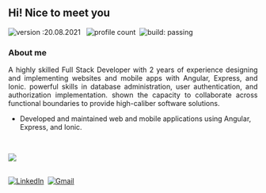## Hi! Nice to meet you
  
![version :20.08.2021](https://img.shields.io/badge/version-20.08.2021-informational) &nbsp;
![profile count](https://komarev.com/ghpvc/?username=bhuvaneshcj&color=red)&nbsp;
![build: passing](https://img.shields.io/badge/build-passing-success)

### About me

<p align="justify">
A highly skilled Full Stack Developer with 2 years of experience designing and implementing websites and mobile apps with Angular, Express, and Ionic. powerful skills in database administration, user authentication, and authorization implementation. shown the capacity to collaborate across functional boundaries to provide high-caliber software solutions.
</p>
<ul>
  <li>Developed and maintained web and mobile applications using Angular, Express, and Ionic.</li>
</ul>

<br>
<p align="start">
  <a href="https://skillicons.dev">
    <img src="https://skillicons.dev/icons?i=angular,express,nodejs,html,css,js,jquery,ts,bootstrap,tailwind,mongodb,mysql,sequelize,vscode,androidstudio,firebase,git,github,gitlab,postman,ai" />
  </a>
</p>
<br>
<a href="https://www.linkedin.com/in/bhuvaneshcj/"><img src="https://img.shields.io/badge/linkedin-%230077B5.svg?&style=for-the-badge&logo=linkedin&logoColor=white" alt="LinkedIn" /></a>&nbsp;
<a href="mailto:cjbhuvanesh8@gmail.com?subject=Refered%20From%20Git%20Profile"><img src="https://img.shields.io/badge/gmail-%23D14836.svg?&style=for-the-badge&logo=gmail&logoColor=white" alt="Gmail"/></a>&nbsp;



